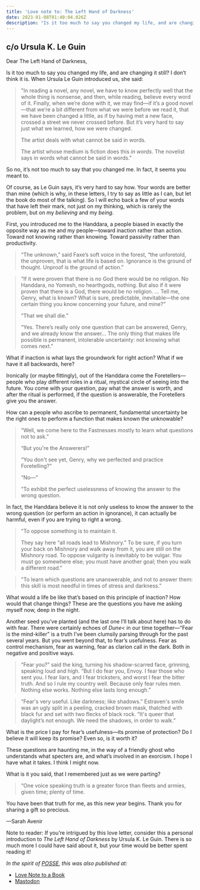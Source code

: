 ```yaml
---
title: 'Love note to: The Left Hand of Darkness'
date: 2023-01-08T01:40:04.026Z
description: "Is it too much to say you changed my life, and are changing it still? I don’t think it is. When Ursula Le Guin introduced us, she said: 'In reading a novel, any novel, we have to know perfectly well that the whole thing is nonsense, and then, while reading, believe every word of it. Finally, when we’re done with it, we may find—if it’s a good novel—that we’re a bit different from what we were before we read it, that we have been changed a little, as if by having met a new face, crossed a street we never crossed before. But it’s very hard to say just what we learned, how we were changed.'..."
---
```


## c/o Ursula K. Le Guin

Dear The Left Hand of Darkness,

Is it too much to say you changed my life, and are changing it still? I don’t think it is. When Ursula Le Guin introduced us, she said:

> "In reading a novel, any novel, we have to know perfectly well that the whole thing is nonsense, and then, while reading, believe every word of it. Finally, when we’re done with it, we may find—if it’s a good novel—that we’re a bit different from what we were before we read it, that we have been changed a little, as if by having met a new face, crossed a street we never crossed before. But it’s very hard to say just what we learned, how we were changed.
> 
> The artist deals with what cannot be said in words.
> 
> The artist whose medium is fiction does this *in words*. The novelist says in words what cannot be said in words."

So no, it’s not too much to say that you changed me. In fact, it seems you meant to.

Of course, as Le Guin says, it’s very hard to say how. Your words are better than mine (which is why, in these letters, I try to say as little as I can, but let the book do most of the talking). So I will echo back a few of your words that have left their mark, not just on my thinking, which is rarely the problem, but on my *believing* and my *being*.

First, you introduced me to the Handdara, a people biased in exactly the opposite way as me and my people—toward inaction rather than action. Toward not knowing rather than knowing. Toward passivity rather than productivity.

> “The unknown,” said Faxe’s soft voice in the forest, “the unforetold, the unproven, that is what life is based on. Ignorance is the ground of thought. Unproof is the ground of action.”

> “If it were proven that there is no God there would be no religion. No Handdara, no Yomesh, no hearthgods, nothing. But also if it were proven that there is a God, there would be no religion. ... Tell me, Genry, what is known? What is sure, predictable, inevitable—the one certain thing you know concerning your future, and mine?”
> 
> “That we shall die.”
> 
> “Yes. There’s really only one question that can be answered, Genry, and we already know the answer… The only thing that makes life possible is permanent, intolerable uncertainty: not knowing what comes next.”

What if inaction is what lays the groundwork for right action? What if we have it all backwards, here?

Ironically (or maybe fittingly), out of the Handdara come the Foretellers—people who play different roles in a ritual, mystical circle of seeing into the future. You come with your question, pay what the answer is worth, and after the ritual is performed, if the question is answerable, the Foretellers give you the answer.

How can a people who ascribe to permanent, fundamental uncertainty be the right ones to perform a function that makes known the unknowable?

> “Well, we come here to the Fastnesses mostly to learn what questions not to ask.”
> 
> “But you're the Answerers!”
> 
> “You don't see yet, Genry, why we perfected and practice Foretelling?”
> 
> “No—”
> 
> “To exhibit the perfect uselessness of knowing the answer to the wrong question.

In fact, the Handdara believe it is not only useless to know the answer to the wrong question (or perform an action in ignorance), it can actually be harmful, even if you are trying to right a wrong. 

> "To oppose something is to maintain it.
> 
> They say here “all roads lead to Mishnory.” To be sure, if you turn your back on Mishnory and walk away from it, you are still on the Mishnory road. To oppose vulgarity is inevitably to be vulgar. You must go somewhere else; you must have another goal; then you walk a different road."

> "To learn which questions are unanswerable, and not to answer them: this skill is most needful in times of stress and darkness."

What would a life be like that’s based on this principle of inaction? How would that change things? These are the questions you have me asking myself now, deep in the night.

Another seed you’ve planted (and the last one I’ll talk about here) has to do with fear. There were certainly echoes of *Dune<* in our time together—“Fear is the mind-killer” is a truth I’ve been clumsily parsing through for the past several years. But you went beyond that, to fear’s usefulness. Fear as control mechanism, fear as warning, fear as clarion call in the dark. Both in negative and positive ways.

> “Fear you?” said the king, turning his shadow-scarred face, grinning, speaking loud and high. “But I do fear you, Envoy. I fear those who sent you. I fear liars, and I fear tricksters, and worst I fear the bitter truth. And so I rule my country well. Because only fear rules men. Nothing else works. Nothing else lasts long enough.”

> “Fear's very useful. Like darkness; like shadows.” Estraven's smile was an ugly split in a peeling, cracked brown mask, thatched with black fur and set with two flecks of black rock. “It's queer that daylight’s not enough. We need the shadows, in order to walk.”

What is the price I pay for fear’s usefulness—its promise of protection? Do I believe it will keep its promise? Even so, is it worth it? 

These questions are haunting me, in the way of a friendly ghost who understands what specters are, and what’s involved in an exorcism. I hope I have what it takes. I think I might now.

What is it you said, that I remembered just as we were parting?

> “One voice speaking truth is a greater force than fleets and armies, given time; plenty of time.

You have been that truth for me, as this new year begins. Thank you for sharing a gift so precious.

—Sarah Avenir

Note to reader: If you’re intrigued by this love letter, consider this a personal introduction to *The Left Hand of Darkness* by Ursula K. Le Guin. There is so much more I could have said about it, but your time would be better spent reading it!

*In the spirit of [POSSE](https://indieweb.org/POSSE), this was also published at:*

* [Love Note to a Book](https://lovenotetoabook.substack.com/p/the-left-hand-of-darkness)
* [Mastodon](https://tw.town/@sarahavenir/109668096326011186)
